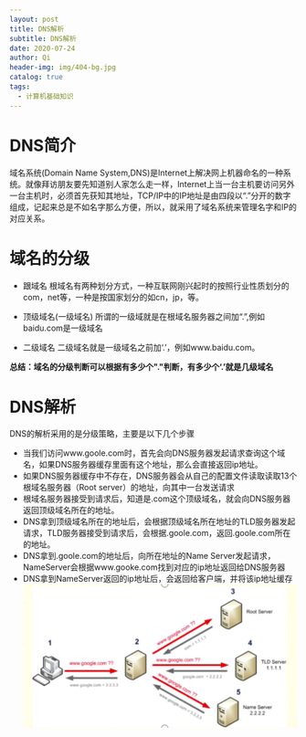 ```yaml
---
layout: post
title: DNS解析
subtitle: DNS解析
date: 2020-07-24
author: Qi
header-img: img/404-bg.jpg
catalog: true
tags:
  - 计算机基础知识
---
```


# DNS简介

域名系统(Domain Name System,DNS)是Internet上解决网上机器命名的一种系统。就像拜访朋友要先知道别人家怎么走一样，Internet上当一台主机要访问另外一台主机时，必须首先获知其地址，TCP/IP中的IP地址是由四段以“.”分开的数字组成，记起来总是不如名字那么方便，所以，就采用了域名系统来管理名字和IP的对应关系。

# 域名的分级

- 跟域名
根域名有两种划分方式，一种互联网刚兴起时的按照行业性质划分的com，net等，一种是按国家划分的如cn，jp，等。

- 顶级域名(一级域名)
所谓的一级域就是在根域名服务器之间加“.”,例如baidu.com是一级域名

- 二级域名
二级域名就是一级域名之前加‘.’，例如www.baidu.com。

**总结：域名的分级判断可以根据有多少个"."判断，有多少个‘.’就是几级域名**

# DNS解析
DNS的解析采用的是分级策略，主要是以下几个步骤
- 当我们访问www.goole.com时，首先会向DNS服务器发起请求查询这个域名，如果DNS服务器缓存里面有这个地址，那么会直接返回ip地址。
- 如果DNS服务器缓存中不存在，DNS服务器会从自己的配置文件读取读取13个根域名服务器（Root server）的地址，向其中一台发送请求
- 根域名服务器接受到请求后，知道是.com这个顶级域名，就会向DNS服务器返回顶级域名所在的地址。
- DNS拿到顶级域名所在的地址后，会根据顶级域名所在地址的TLD服务器发起请求，TLD服务器接受到请求后，会根据.goole.com，返回.goole.com所在的地址。
- DNS拿到.goole.com的地址后，向所在地址的Name Server发起请求，NameServer会根据www.gooke.com找到对应的ip地址返回给DNS服务器
- DNS拿到NameServer返回的ip地址后，会返回给客户端，并将该ip地址缓存
![Image text](/img/WechatIMG155.png)